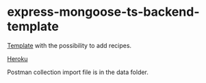 # express-mongoose-ts-backend-template

[Template](https://github.com/nitslaszlo/jedlik-express-mongoose-ts-backend-template) with the possibility to add recipes.

[Heroku](https://express-mongoose-ts-backend.herokuapp.com)

Postman collection import file is in the data folder.